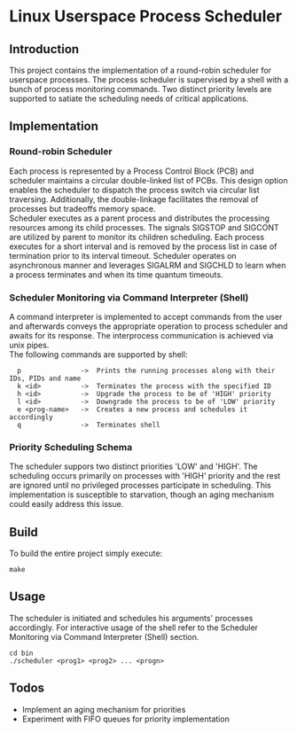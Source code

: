 # Linux Userspace Process Scheduler

## Introduction
This project contains the implementation of a round-robin scheduler for userspace processes. The process scheduler is supervised by a shell with a bunch of process monitoring commands. Two distinct priority levels are supported to satiate the scheduling needs of critical applications.

## Implementation
### Round-robin Scheduler
Each process is represented by a Process Control Block (PCB) and scheduler maintains a circular double-linked list of PCBs. This design option enables the scheduler to dispatch the process switch via circular list traversing.  Additionally, the double-linkage facilitates the removal of processes but tradeoffs memory space.  
Scheduler executes as a parent process and distributes the processing resources among its child processes. The signals SIGSTOP and SIGCONT are utilized by parent to monitor its children scheduling. Each process executes for a short interval and is removed by the process list in case of termination prior to its interval timeout. Scheduler operates on asynchronous manner and leverages SIGALRM and SIGCHLD to learn when a process terminates and when its time quantum timeouts.


### Scheduler Monitoring via Command Interpreter (Shell)
A command interpreter is implemented to accept commands from the user and afterwards conveys the appropriate operation to process scheduler and awaits for its response. The interprocess communication is achieved via unix pipes.  
The following commands are supported by shell:
```
  p               ->  Prints the running processes along with their IDs, PIDs and name
  k <id>          ->  Terminates the process with the specified ID
  h <id>          ->  Upgrade the process to be of 'HIGH' priority
  l <id>          ->  Downgrade the process to be of 'LOW' priority
  e <prog-name>   ->  Creates a new process and schedules it accordingly
  q               ->  Terminates shell
```
### Priority Scheduling Schema
The scheduler suppors two distinct priorities 'LOW' and 'HIGH'. The scheduling occurs primarily on processes with 'HIGH' priority and the rest are ignored until no privileged processes participate in scheduling. This implementation is susceptible to starvation, though an aging mechanism could easily address this issue.

## Build
To build the entire project simply execute:
```
make
```
## Usage
The scheduler is initiated and schedules his arguments' processes accordingly. For interactive usage of the shell refer to the Scheduler Monitoring via Command Interpreter (Shell) section.
```
cd bin
./scheduler <prog1> <prog2> ... <progn>
```

## Todos
 - Implement an aging mechanism for priorities
 - Experiment with FIFO queues for priority implementation




